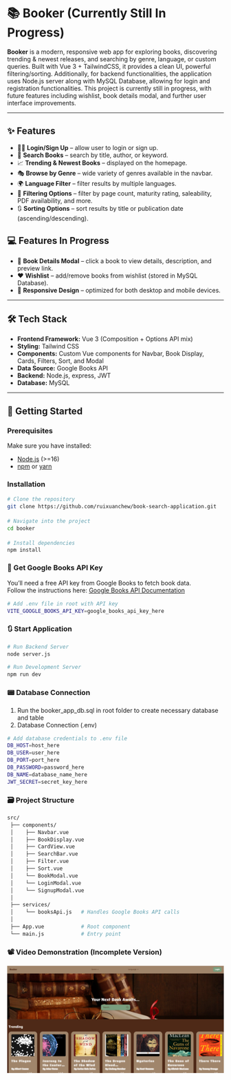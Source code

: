 # 📚 Booker (Currently Still In Progress)

**Booker** is a modern, responsive web app for exploring books, discovering trending & newest releases, and searching by genre, language, or custom queries. Built with Vue 3 + TailwindCSS, it provides a clean UI, powerful filtering/sorting. Additionally, for backend functionalities, the application uses Node.js server along with MySQL Database, allowing for login and registration functionalities. This project is currently still in progress, with future features including wishlist, book details modal, and further user interface improvements. 

---

## ✨ Features  
- 🙍‍♀️ **Login/Sign Up** – allow user to login or sign up.  
- 🔎 **Search Books** – search by title, author, or keyword.  
- 📈 **Trending & Newest Books** – displayed on the homepage.  
- 🎭 **Browse by Genre** – wide variety of genres available in the navbar.  
- 🌍 **Language Filter** – filter results by multiple languages.  
- 🧹 **Filtering Options** – filter by page count, maturity rating, saleability, PDF availability, and more.  
- 🔃 **Sorting Options** – sort results by title or publication date (ascending/descending).  

## 💻 Features In Progress 
- 📖 **Book Details Modal** – click a book to view details, description, and preview link.  
- ❤️ **Wishlist** – add/remove books from wishlist (stored in MySQL Database).  
- 📱 **Responsive Design** – optimized for both desktop and mobile devices.  

---

## 🛠️ Tech Stack  

- **Frontend Framework:** Vue 3 (Composition + Options API mix)  
- **Styling:** Tailwind CSS  
- **Components:** Custom Vue components for Navbar, Book Display, Cards, Filters, Sort, and Modal  
- **Data Source:** Google Books API  
- **Backend:** Node.js, express, JWT
- **Database:** MySQL 

---

## 🚀 Getting Started  

### Prerequisites  
Make sure you have installed:  
- [Node.js](https://nodejs.org/) (>=16)  
- [npm](https://www.npmjs.com/) or [yarn](https://yarnpkg.com/)  

### Installation  

```bash
# Clone the repository
git clone https://github.com/ruixuanchew/book-search-application.git

# Navigate into the project
cd booker

# Install dependencies
npm install
```
### 🔑 Get Google Books API Key
You’ll need a free API key from Google Books to fetch book data.  
Follow the instructions here: [Google Books API Documentation](https://developers.google.com/books)

```bash
# Add .env file in root with API key
VITE_GOOGLE_BOOKS_API_KEY=google_books_api_key_here
```
### 🔃 Start Application
```bash
# Run Backend Server
node server.js
```

```bash
# Run Development Server
npm run dev
```

### 📟 Database Connection 
1. Run the booker_app_db.sql in root folder to create necessary database and table
2. Database Connection (.env)
```bash
# Add database credentials to .env file 
DB_HOST=host_here
DB_USER=user_here
DB_PORT=port_here
DB_PASSWORD=password_here
DB_NAME=database_name_here
JWT_SECRET=secret_key_here
```

### 🗃️ Project Structure
```bash
src/
 ├── components/
 │    ├── Navbar.vue
 │    ├── BookDisplay.vue
 │    ├── CardView.vue
 │    ├── SearchBar.vue
 │    ├── Filter.vue
 │    ├── Sort.vue
 │    └── BookModal.vue
 │    └── LoginModal.vue
 │    └── SignupModal.vue
 │
 ├── services/
 │    └── booksApi.js   # Handles Google Books API calls
 │
 ├── App.vue            # Root component
 └── main.js            # Entry point
```

### 📽️ Video Demonstration (Incomplete Version)
[![Watch the demo](./screenshots/thumbnail.png)](https://youtu.be/OdTABXOCBjk)